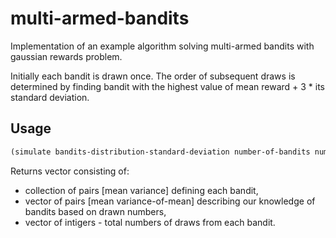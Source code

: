 # multi-armed-bandits
Implementation of an example algorithm solving multi-armed bandits with gaussian rewards problem.

Initially each bandit is drawn once. The order of subsequent draws is determined by finding bandit with the highest value of mean reward + 3 * its standard deviation.

## Usage

```clojure
(simulate bandits-distribution-standard-deviation number-of-bandits number-of-steps)
```

Returns vector consisting of:
  - collection of pairs [mean variance] defining each bandit,
  - vector of pairs [mean variance-of-mean] describing our knowledge of bandits based on drawn numbers,
  - vector of intigers - total numbers of draws from each bandit.

